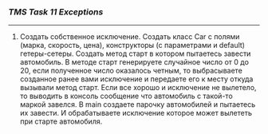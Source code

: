 ### ___TMS Task 11 Exceptions___
***
1. Создать собственное исключение. 
Создать класс Car c полями (марка, скорость, цена), конструкторы (с
  параметрами и default) гетеры-сетеры.
  Создать метод старт в котором пытаетесь завести автомобиль. В методе старт
  генерируете случайное число от 0 до 20, если полученное число оказалось
  четным, то выбрасываете созданное ранее вами исключение и передаете его к
  месту откуда вызывали метод старт. Если все хорошо и исключение не
  вылетело, то выводить в консоль сообщение что автомобиль с такой-то маркой
  завелся. В main создаете парочку автомобилей и пытаетесь их завести. И обрабатываете
   исключение которое может вылететь при старте автомобиля.

